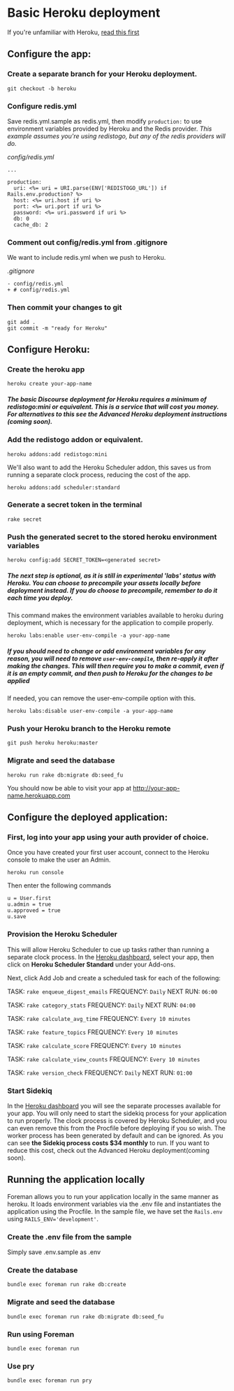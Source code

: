 # Basic Heroku deployment

If you're unfamiliar with Heroku, [read this first](https://devcenter.heroku.com/articles/quickstart)

## Configure the app:

### Create a separate branch for your Heroku deployment.

    git checkout -b heroku

### Configure redis.yml
Save redis.yml.sample as redis.yml, then modify `production:` to use environment variables provided by Heroku and the Redis provider.
*This example assumes you're using redistogo, but any of the redis providers will do.*

*config/redis.yml*

    ...

    production:
      uri: <%= uri = URI.parse(ENV['REDISTOGO_URL']) if Rails.env.production? %>
      host: <%= uri.host if uri %>
      port: <%= uri.port if uri %>
      password: <%= uri.password if uri %>
      db: 0
      cache_db: 2

### Comment out config/redis.yml from .gitignore

We want to include redis.yml when we push to Heroku.

*.gitignore*

    - config/redis.yml
    + # config/redis.yml

### Then commit your changes to git

    git add .
    git commit -m "ready for Heroku"


## Configure Heroku:

### Create the heroku app

    heroku create your-app-name

##### The basic Discourse deployment for Heroku requires a minimum of redistogo:mini or equivalent. This is a service that will cost you money. For alternatives to this see the Advanced Heroku deployment instructions (coming soon).

### Add the redistogo addon or equivalent.

    heroku addons:add redistogo:mini

We'll also want to add the Heroku Scheduler addon, this saves us from running a separate clock process, reducing the cost of the app.

    heroku addons:add scheduler:standard

### Generate a secret token in the terminal

    rake secret

### Push the generated secret to the stored heroku environment variables

    heroku config:add SECRET_TOKEN=<generated secret>

##### The next step is optional, as it is still in experimental 'labs' status with Heroku. You can choose to precompile your assets locally before deployment instead. If you do choose to precompile, remember to do it each time you deploy.

This command makes the environment variables available to heroku during deployment, which is necessary for the application to compile properly.

    heroku labs:enable user-env-compile -a your-app-name

##### If you should need to change or add environment variables for any reason, you will need to remove `user-env-compile`, then re-apply it after making the changes. This will then require you to make a commit, even if it is an empty commit, and then push to Heroku for the changes to be applied

If needed, you can remove the user-env-compile option with this.

    heroku labs:disable user-env-compile -a your-app-name

### Push your Heroku branch to the Heroku remote

    git push heroku heroku:master

### Migrate and seed the database

    heroku run rake db:migrate db:seed_fu

You should now be able to visit your app at http://your-app-name.herokuapp.com

## Configure the deployed application:

### First, log into your app using your auth provider of choice.

Once you have created your first user account, connect to the Heroku console to make the user an Admin.

    heroku run console

Then enter the following commands

    u = User.first
    u.admin = true
    u.approved = true
    u.save

### Provision the Heroku Scheduler

This will allow Heroku Scheduler to cue up tasks rather than running a separate clock process.
In the [Heroku dashboard](https://dashboard.heroku.com/apps), select your app, then click on **Heroku Scheduler Standard** under your Add-ons.

Next, click Add Job and create a scheduled task for each of the following:

TASK: `rake enqueue_digest_emails` FREQUENCY: `Daily` NEXT RUN: `06:00`

TASK: `rake category_stats` FREQUENCY: `Daily` NEXT RUN: `04:00`

TASK: `rake calculate_avg_time` FREQUENCY: `Every 10 minutes`

TASK: `rake feature_topics` FREQUENCY: `Every 10 minutes`

TASK: `rake calculate_score` FREQUENCY: `Every 10 minutes`

TASK: `rake calculate_view_counts` FREQUENCY: `Every 10 minutes`

TASK: `rake version_check` FREQUENCY: `Daily` NEXT RUN: `01:00`

### Start Sidekiq

In the [Heroku dashboard](https://dashboard.heroku.com/apps) you will see the separate processes available for your app. You will only need to start the sidekiq process for your application to run properly. The clock process is covered by Heroku Scheduler, and you can even remove this from the Procfile before deploying if you so wish. The worker process has been generated by default and can be ignored. As you can see **the Sidekiq process costs $34 monthly** to run. If you want to reduce this cost, check out the Advanced Heroku deployment(coming soon).

## Running the application locally

Foreman allows you to run your application locally in the same manner as heroku. It loads environment variables via the .env file and instantiates the application using the Procfile. In the sample file, we have set the `Rails.env` using `RAILS_ENV='development'`.

### Create the .env file from the sample
Simply save .env.sample as .env

### Create the database

    bundle exec foreman run rake db:create

### Migrate and seed the database

    bundle exec foreman run rake db:migrate db:seed_fu

### Run using Foreman

    bundle exec foreman run

### Use pry

    bundle exec foreman run pry